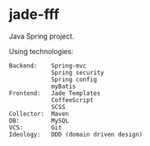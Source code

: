 jade-fff
========

Java Spring project.

Using technologies:

    Backend:    Spring-mvc
                Spring security
                Spring config
                myBatis
    Frontend:   Jade Templates
                CoffeeScript
                SCSS
    Collector:  Maven
    DB:         MySQL
    VCS:        Git
    Ideology:   DDD (domain driven design)

